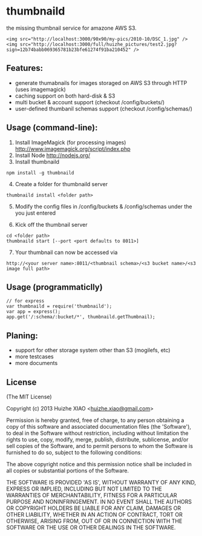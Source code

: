 thumbnaild
==========

the missing thumbnail service for amazone AWS S3.


```
<img src="http://localhost:3000/90x90/my-pics/2010-10/DSC_1.jpg" />
<img src="http://localhost:3000/full/huizhe_pictures/test2.jpg?sign=12b74babb069365781b23bfe61274f91ba210452" />
```

## Features:
* generate thumabnails for images storaged on AWS S3 through HTTP (uses imagemagick)
* caching support on both hard-disk & S3
* multi bucket & account support (checkout /config/buckets/)
* user-defined thumbanil schemas support (checkout /config/schemas/)

## Usage (command-line):

1. Install ImageMagick (for processing images)
  http://www.imagemagick.org/script/index.php
2. Install Node
  http://nodejs.org/
3. Install thumbnaild
```
npm install -g thumbnaild
```
4. Create a folder for thumbnaild server 
```
thumbnaild install <folder path>
```
5. Modify the config files in /config/buckets & /config/schemas under the <folder path> you just entered

6. Kick off the thumbnail server
```
cd <folder path>
thumbnaild start [--port <port defaults to 8011>]
```
7. Your thumbnail can now be accessed via
```
http://<your server name>:8011/<thumbnail schema>/<s3 bucket name>/<s3 image full path>
```

## Usage (programmaticlly)


```
// for express
var thumbnaild = require('thumbnaild');
var app = express();
app.get('/:schema/:bucket/*', thumbnaild.getThumbnail);
```

## Planing:
* support for other storage system other than S3 (mogilefs, etc)
* more testcases
* more documents
## License 

(The MIT License)

Copyright (c) 2013 Huizhe XIAO &lt;huizhe.xiao@gmail.com&gt;

Permission is hereby granted, free of charge, to any person obtaining
a copy of this software and associated documentation files (the
'Software'), to deal in the Software without restriction, including
without limitation the rights to use, copy, modify, merge, publish,
distribute, sublicense, and/or sell copies of the Software, and to
permit persons to whom the Software is furnished to do so, subject to
the following conditions:

The above copyright notice and this permission notice shall be
included in all copies or substantial portions of the Software.

THE SOFTWARE IS PROVIDED 'AS IS', WITHOUT WARRANTY OF ANY KIND,
EXPRESS OR IMPLIED, INCLUDING BUT NOT LIMITED TO THE WARRANTIES OF
MERCHANTABILITY, FITNESS FOR A PARTICULAR PURPOSE AND NONINFRINGEMENT.
IN NO EVENT SHALL THE AUTHORS OR COPYRIGHT HOLDERS BE LIABLE FOR ANY
CLAIM, DAMAGES OR OTHER LIABILITY, WHETHER IN AN ACTION OF CONTRACT,
TORT OR OTHERWISE, ARISING FROM, OUT OF OR IN CONNECTION WITH THE
SOFTWARE OR THE USE OR OTHER DEALINGS IN THE SOFTWARE.